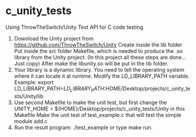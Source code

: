 # c_unity_tests
Using ThrowTheSwitch/Unity Test API for C code testing

1. Download the Unity project from https://github.com/ThrowTheSwitch/Unity
   Create inside the lib folder
   Put inside the src folder Makefile, which is needed to produce the .so library from the Unity   project. (In this project all these steps are done... Just copy) 
   After make the libunity.so will be put in the lib folder. 
2. Your library is a dynamic library. You need to tell the operating system where it can locate it at runtime.
   Modify the LD_LIBRARY_PATH variable.
   Example: export LD_LIBRARY_PATH=$LD_LIBRARY_PATH:$HOME/Desktop/projects/c_unity_tests/Unity/lib
3. Use second Makefile to make the unit test, but first change the 
   UNITY_HOME = ${HOME}/Desktop/projects/c_unity_tests/Unity in this Makefile
   Make the unit test of test_example.c that will test the simple module add.c
4. Run the result program: ./test_example or type make run.

